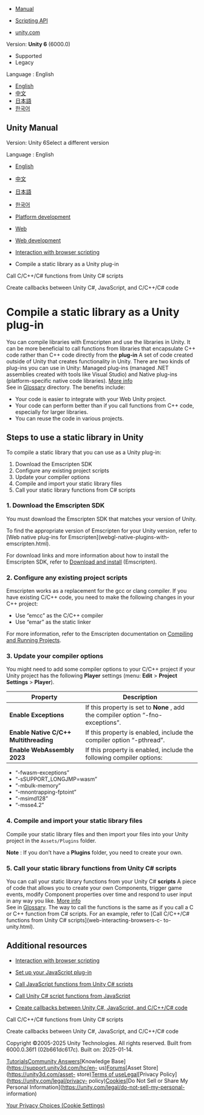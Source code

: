 [](https://docs.unity3d.com)

  * [Manual](../Manual/index.html)
  * [Scripting API](../ScriptReference/index.html)

  * [unity.com](https://unity.com/)

Version: **Unity 6** (6000.0)

  * Supported
  * Legacy

Language : English

  * [English](/Manual/web-interacting-browsers-library.html)
  * [中文](/cn/current/Manual/web-interacting-browsers-library.html)
  * [日本語](/ja/current/Manual/web-interacting-browsers-library.html)
  * [한국어](/kr/current/Manual/web-interacting-browsers-library.html)

[](https://docs.unity3d.com)

## Unity Manual

Version: Unity 6Select a different version

Language : English

  * [English](/Manual/web-interacting-browsers-library.html)
  * [中文](/cn/current/Manual/web-interacting-browsers-library.html)
  * [日本語](/ja/current/Manual/web-interacting-browsers-library.html)
  * [한국어](/kr/current/Manual/web-interacting-browsers-library.html)

  * [Platform development ](PlatformSpecific.html)
  * [Web](webgl.html)
  * [Web development](webgl-develop.html)
  * [Interaction with browser scripting](webgl-interactingwithbrowserscripting.html)
  * Compile a static library as a Unity plug-in

[](web-interacting-browsers-c-to-unity.html)

Call C/C++/C# functions from Unity C# scripts

[](web-interacting-browser-example.html)

Create callbacks between Unity C#, JavaScript, and C/C++/C# code

# Compile a static library as a Unity plug-in

You can compile libraries with Emscripten and use the libraries in Unity. It
can be more beneficial to call functions from libraries that encapsulate C++
code rather than C++ code directly from the **plug-in** A set of code created
outside of Unity that creates functionality in Unity. There are two kinds of
plug-ins you can use in Unity: Managed plug-ins (managed .NET assemblies
created with tools like Visual Studio) and Native plug-ins (platform-specific
native code libraries). [More info](./plug-ins.html)  
See in [Glossary](Glossary.html#Plug-in) directory. The benefits include:

  * Your code is easier to integrate with your Web Unity project.
  * Your code can perform better than if you call functions from C++ code, especially for larger libraries.
  * You can reuse the code in various projects.

## Steps to use a static library in Unity

To compile a static library that you can use as a Unity plug-in:

  1. Download the Emscripten SDK
  2. Configure any existing project scripts
  3. Update your compiler options
  4. Compile and import your static library files
  5. Call your static library functions from C# scripts

### 1\. Download the Emscripten SDK

You must download the Emscripten SDK that matches your version of Unity.

To find the appropriate version of Emscripten for your Unity version, refer to
[Web native plug-ins for Emscripten](webgl-native-plugins-with-
emscripten.html).

For download links and more information about how to install the Emscripten
SDK, refer to [Download and
install](https://emscripten.org/docs/getting_started/downloads.html)
(Emscripten).

### 2\. Configure any existing project scripts

Emscripten works as a replacement for the gcc or clang compiler. If you have
existing C/C++ code, you need to make the following changes in your C++
project:

  * Use “emcc” as the C/C++ compiler
  * Use “emar” as the static linker

For more information, refer to the Emscripten documentation on [Compiling and
Running Projects](https://emscripten.org/docs/compiling/index.html).

### 3\. Update your compiler options

You might need to add some compiler options to your C/C++ project if your
Unity project has the following **Player** settings (menu: **Edit** >
**Project Settings** > **Player**).

Property | Description  
---|---  
**Enable Exceptions** | If this property is set to **None** , add the compiler option “-fno-exceptions”.  
**Enable Native C/C++ Multithreading** | If this property is enabled, include the compiler option “-pthread”.  
**Enable WebAssembly 2023** | If this property is enabled, include the following compiler options: 

  * “-fwasm-exceptions”
  * “-sSUPPORT_LONGJMP=wasm”
  * “-mbulk-memory”
  * “-mnontrapping-fptoint”
  * “-msimd128”
  * “-msse4.2”

  
  
### 4\. Compile and import your static library files

Compile your static library files and then import your files into your Unity
project in the `Assets/Plugins` folder.

**Note** : If you don’t have a **Plugins** folder, you need to create your
own.

### 5\. Call your static library functions from Unity C# scripts

You can call your static library functions from your Unity C# **scripts** A
piece of code that allows you to create your own Components, trigger game
events, modify Component properties over time and respond to user input in any
way you like. [More info](creating-scripts.html)  
See in [Glossary](Glossary.html#Scripts). The way to call the functions is the
same as if you call a C or C++ function from C# scripts. For an example, refer
to [Call C/C++/C# functions from Unity C# scripts](web-interacting-browsers-c-
to-unity.html).

## Additional resources

  * [Interaction with browser scripting](webgl-interactingwithbrowserscripting.html)

  * [Set up your JavaScript plug-in](web-interacting-browser-js.html)

  * [Call JavaScript functions from Unity C# scripts](web-interacting-browser-js-to-unity.html)

  * [Call Unity C# script functions from JavaScript](web-interacting-browser-unity-to-js.html)

  * [Create callbacks between Unity C#, JavaScript, and C/C++/C# code](web-interacting-browser-example.html)

[](web-interacting-browsers-c-to-unity.html)

Call C/C++/C# functions from Unity C# scripts

[](web-interacting-browser-example.html)

Create callbacks between Unity C#, JavaScript, and C/C++/C# code

Copyright ©2005-2025 Unity Technologies. All rights reserved. Built from
6000.0.36f1 (02b661dc617c). Built on: 2025-01-14.

[Tutorials](https://learn.unity.com/)[Community
Answers](https://answers.unity3d.com)[Knowledge
Base](https://support.unity3d.com/hc/en-
us)[Forums](https://forum.unity3d.com)[Asset Store](https://unity3d.com/asset-
store)[Terms of
use](https://docs.unity3d.com/Manual/TermsOfUse.html)[Legal](https://unity.com/legal)[Privacy
Policy](https://unity.com/legal/privacy-
policy)[Cookies](https://unity.com/legal/cookie-policy)[Do Not Sell or Share
My Personal Information](https://unity.com/legal/do-not-sell-my-personal-
information)

[Your Privacy Choices (Cookie Settings)](javascript:void\(0\);)

